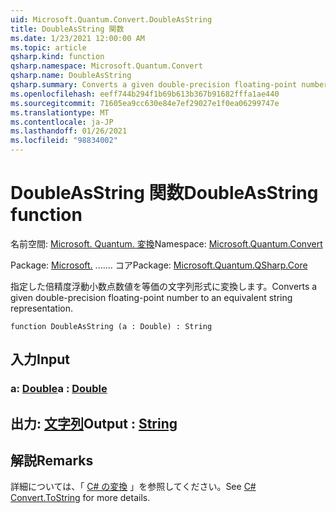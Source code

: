 ```yaml
---
uid: Microsoft.Quantum.Convert.DoubleAsString
title: DoubleAsString 関数
ms.date: 1/23/2021 12:00:00 AM
ms.topic: article
qsharp.kind: function
qsharp.namespace: Microsoft.Quantum.Convert
qsharp.name: DoubleAsString
qsharp.summary: Converts a given double-precision floating-point number to an equivalent string representation.
ms.openlocfilehash: eeff744b294f1b69b613b367b91682fffa1ae440
ms.sourcegitcommit: 71605ea9cc630e84e7ef29027e1f0ea06299747e
ms.translationtype: MT
ms.contentlocale: ja-JP
ms.lasthandoff: 01/26/2021
ms.locfileid: "98834002"
---
```

# <a name="doubleasstring-function"></a><span data-ttu-id="efc7c-102">DoubleAsString 関数</span><span class="sxs-lookup"><span data-stu-id="efc7c-102">DoubleAsString function</span></span>

<span data-ttu-id="efc7c-103">名前空間: [Microsoft. Quantum. 変換](xref:Microsoft.Quantum.Convert)</span><span class="sxs-lookup"><span data-stu-id="efc7c-103">Namespace: [Microsoft.Quantum.Convert](xref:Microsoft.Quantum.Convert)</span></span>

<span data-ttu-id="efc7c-104">Package: [Microsoft.](https://nuget.org/packages/Microsoft.Quantum.QSharp.Core) ....... コア</span><span class="sxs-lookup"><span data-stu-id="efc7c-104">Package: [Microsoft.Quantum.QSharp.Core](https://nuget.org/packages/Microsoft.Quantum.QSharp.Core)</span></span>


<span data-ttu-id="efc7c-105">指定した倍精度浮動小数点数値を等価の文字列形式に変換します。</span><span class="sxs-lookup"><span data-stu-id="efc7c-105">Converts a given double-precision floating-point number to an equivalent string representation.</span></span>

```qsharp
function DoubleAsString (a : Double) : String
```


## <a name="input"></a><span data-ttu-id="efc7c-106">入力</span><span class="sxs-lookup"><span data-stu-id="efc7c-106">Input</span></span>

### <a name="a--double"></a><span data-ttu-id="efc7c-107">a: [Double](xref:microsoft.quantum.lang-ref.double)</span><span class="sxs-lookup"><span data-stu-id="efc7c-107">a : [Double](xref:microsoft.quantum.lang-ref.double)</span></span>





## <a name="output--string"></a><span data-ttu-id="efc7c-108">出力: [文字列](xref:microsoft.quantum.lang-ref.string)</span><span class="sxs-lookup"><span data-stu-id="efc7c-108">Output : [String](xref:microsoft.quantum.lang-ref.string)</span></span>



## <a name="remarks"></a><span data-ttu-id="efc7c-109">解説</span><span class="sxs-lookup"><span data-stu-id="efc7c-109">Remarks</span></span>

<span data-ttu-id="efc7c-110">詳細については、「 [C# の変換](https://docs.microsoft.com/dotnet/api/system.convert.tostring?view=netframework-4.7.1#System_Convert_ToString_System_Double_) 」を参照してください。</span><span class="sxs-lookup"><span data-stu-id="efc7c-110">See [C# Convert.ToString](https://docs.microsoft.com/dotnet/api/system.convert.tostring?view=netframework-4.7.1#System_Convert_ToString_System_Double_) for more details.</span></span>